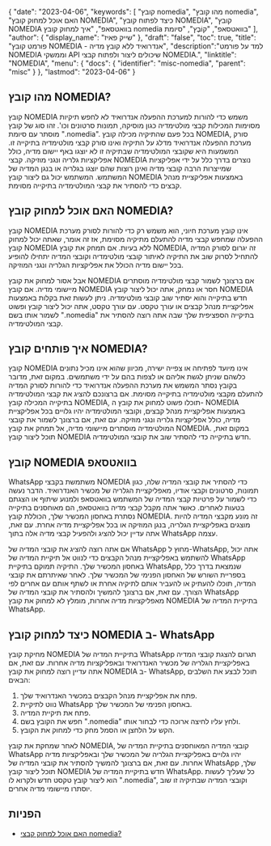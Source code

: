 {
"date": "2023-04-06",
  "keywords": [
"קובץ nomedia",
"מהו קובץ nomedia",
"האם אוכל למחוק קובץ NOMEDIA",
"כיצד לפתוח קובץ NOMEDIA",
"קובץ NOMEDIA בוואטסאפ",
"איך למחוק קובץ nomedia בוואטסאפ",
"קוֹבֶץ",
"סיומת"
],
  "author": {
"display_name": "שייק פאיז"
},
"draft": "false",
"toc": true,
"title": "פורמט קובץ NOMEDIA - אנדרואיד ללא קובץ מדיה",
  "description":"למד על פורמט NOMEDIA וממשקי API שיכולים ליצור ולפתוח קבצי NOMEDIA.",
  "linktitle": "NOMEDIA",
  "menu": {
    "docs": {
      "identifier": "misc-nomedia",
      "parent": "misc"
}
},
"lastmod": "2023-04-06"
}

## מהו קובץ NOMEDIA?

קובץ NOMEDIA משמש כדי להורות למערכת ההפעלה אנדרואיד לא לחפש תיקיות מסוימות המכילות קבצי מולטימדיה כגון מוסיקה, תמונות סרטונים וכו'. זהו סוג של קובץ מוסתר עם סיומת ".nomedia". בכל פעם שהתיקיה מכילה קובץ NOMEDIA, סורק מערכת ההפעלה אנדרואיד מדלג על התיקיה ואינו סורק קבצי מולטימדיה בתיקייה זו. המשמעות היא שקובצי המולטימדיה שבתיקיה זו לא יוצגו באף יישום מדיה, כולל אפליקציות גלריה ונגני מוזיקה. קבצי NOMEDIA נוצרים בדרך כלל על ידי אפליקציות שמייצרות הרבה קובצי מדיה ואינן רוצות שהם יוצגו בגלריה או בנגן המדיה של המשתמש. המשתמש יכול גם ליצור קובץ NOMEDIA באמצעות אפליקציית מנהל קבצים כדי להסתיר את קבצי המולטימדיה בתיקייה מסוימת.

## האם אוכל למחוק קובץ NOMEDIA?

קובץ NOMEDIA אינו קובץ מערכת חיוני, הוא משמש רק כדי להורות לסורק מערכת ההפעלה שמחפש קבצי מדיה להתעלם מתיקיה מסוימת, אז זה אומר, שאתה יכול למחוק קובץ NOMEDIA ללא בעיות. אם תמחק את קובץ NOMEDIA, זה יגרום לסורק המדיה להתחיל לסרוק שוב את התיקיה לאיתור קובצי מולטימדיה וקובצי המדיה יתחילו להופיע בכל יישום מדיה הכולל את אפליקציות הגלריה ונגני המוזיקה.

אבל אסור למחוק את קובץ NOMEDIA אם ברצונך לשמור קבצי מולטימדיה מוסתרים מיישומי מדיה. אם קובץ NOMEDIA חסר או נמחק, אתה יכול ליצור קובץ NOMEDIA חדש בתיקייה והוא יסתיר שוב קובצי מולטימדיה. ניתן לעשות זאת בקלות באמצעות אפליקציית מנהל קבצים או עורך טקסט. עם עורך טקסט, אתה יכול ליצור קובץ ופשוט לשמור אותו בשם ".nomedia" בתיקייה הספציפית שלך שבה אתה רוצה להסתיר את קבצי המולטימדיה.

## איך פותחים קובץ NOMEDIA?

קובץ NOMEDIA אינו מיועד לפתיחה או צפייה ישירה, מכיוון שהוא אינו מכיל נתונים כלשהם שניתן לגשת אליהם או לצפות בהם על ידי משתמשים. במקום זאת, מדובר בקובץ נסתר המשמש את מערכת ההפעלה אנדרואיד כדי להורות לסורק המדיה להתעלם מקבצי מולטימדיה בתיקייה מסוימת. אם ברצונכם להציג את קבצי המולטימדיה בתיקייה המכילה קובץ NOMEDIA, תוכלו פשוט למחוק את קובץ ה- NOMEDIA באמצעות אפליקציית מנהל קבצים, וקובצי המולטימדיה יהיו גלויים בכל אפליקציית מדיה, כולל אפליקציות גלריה ונגני מוזיקה. עם זאת, אם ברצונך לשמור את קובצי המולטימדיה מוסתרים מיישומי מדיה, אל תמחק את קובץ NOMEDIA. במקום זאת, תוכל ליצור קובץ NOMEDIA חדש בתיקייה כדי להסתיר שוב את קובצי המולטימדיה.

## קובץ NOMEDIA בוואטסאפ

WhatsApp משתמשת בקבצי NOMEDIA כדי להסתיר את קובצי המדיה שלה, כגון תמונות, סרטונים וקבצי אודיו, מאפליקציית הגלריה של מכשיר האנדרואיד. הדבר נעשה כדי לשמור על פרטיות קבצי המדיה של המשתמש בוואטסאפ ולמנוע שיתוף או הצגתם בטעות לאחרים. כאשר אתה מקבל קבצי מדיה בוואטסאפ, הם מאוחסנים בתיקייה נסתרת באחסון המכשיר שלך, הכוללת קובץ NOMEDIA. זה מונע מקבצי המדיה להיות מוצגים באפליקציית הגלריה, בנגן המוזיקה או בכל אפליקציית מדיה אחרת. עם זאת, אתה עדיין יכול להציג ולהפעיל קבצי מדיה אלה בתוך WhatsApp עצמה.

אם אתה רוצה להציג את קובצי המדיה של WhatsApp מחוץ ל-WhatsApp, אתה יכול להשתמש באפליקציית מנהל הקבצים כדי לנווט אל תיקיית המדיה של WhatsApp באחסון המכשיר שלך. התיקיה תמוקם בתיקיית WhatsApp, שנמצאת בדרך כלל בספריית השורש של האחסון הפנימי של המכשיר שלך. לאחר שאיתרתם את קובצי המדיה, תוכלו להעתיק או להעביר אותם לתיקיה אחרת או לשתף אותם עם אחרים לפי הצורך. עם זאת, אם ברצונך להמשיך ולהסתיר את קובצי המדיה של WhatsApp מאפליקציות מדיה אחרות, מומלץ לא למחוק את קובץ NOMEDIA בתיקיית המדיה של WhatsApp.

## כיצד למחוק קובץ NOMEDIA ב- WhatsApp

מחיקת קובץ NOMEDIA בתיקיית המדיה של WhatsApp תגרום להצגת קובצי המדיה באפליקציית הגלריה של מכשיר האנדרואיד ובאפליקציות מדיה אחרות. עם זאת, אם אתה עדיין רוצה למחוק את קובץ NOMEDIA ב- WhatsApp, תוכל לבצע את השלבים הבאים:

1. פתח את אפליקציית מנהל הקבצים במכשיר האנדרואיד שלך.
2. נווט לתיקיית WhatsApp באחסון הפנימי של המכשיר שלך.
3. פתח את תיקיית המדיה.
4. חפש את הקובץ בשם ".nomedia" ולחץ עליו לחיצה ארוכה כדי לבחור אותו.
5. הקש על הלחצן או הסמל מחק כדי למחוק את הקובץ.

לאחר שמחקת את קובץ NOMEDIA, קובצי המדיה המאוחסנים בתיקיית המדיה של WhatsApp יהיו גלויים באפליקציית הגלריה של המכשיר שלך ובאפליקציות מדיה אחרות. עם זאת, אם ברצונך להמשיך להסתיר את קובצי המדיה של WhatsApp שלך, תוכל ליצור קובץ NOMEDIA חדש בתיקיית המדיה של WhatsApp. כל שעליך לעשות הוא ליצור קובץ טקסט חדש ולקרוא לו ".nomedia", וקובצי המדיה שבתיקיה זו שוב יוסתרו מיישומי מדיה אחרים.

## הפניות
* [האם אוכל למחוק קבצי nomedia?](https://www.quora.com/Can-I-delete-nomedia-files)

